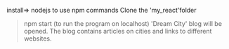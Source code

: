 install=> nodejs to use npm commands
Clone the 'my_react'folder
>npm start (to run the program on localhost)
'Dream City' blog will be opened. The blog contains articles on cities and links to different websites.
